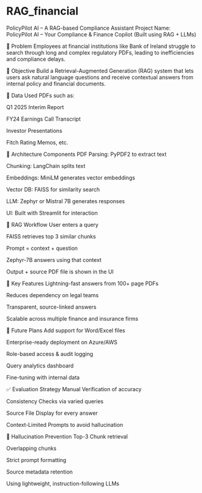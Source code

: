 # RAG_financial

PolicyPilot AI – A RAG-based Compliance Assistant
Project Name:
PolicyPilot AI – Your Compliance & Finance Copilot (Built using RAG + LLMs)

🚨 Problem
Employees at financial institutions like Bank of Ireland struggle to search through long and complex regulatory PDFs, leading to inefficiencies and compliance delays.

🎯 Objective
Build a Retrieval-Augmented Generation (RAG) system that lets users ask natural language questions and receive contextual answers from internal policy and financial documents.

📂 Data Used
PDFs such as:

Q1 2025 Interim Report

FY24 Earnings Call Transcript

Investor Presentations

Fitch Rating Memos, etc.

🧱 Architecture Components
PDF Parsing: PyPDF2 to extract text

Chunking: LangChain splits text

Embeddings: MiniLM generates vector embeddings

Vector DB: FAISS for similarity search

LLM: Zephyr or Mistral 7B generates responses

UI: Built with Streamlit for interaction

🔁 RAG Workflow
User enters a query

FAISS retrieves top 3 similar chunks

Prompt = context + question

Zephyr-7B answers using that context

Output + source PDF file is shown in the UI

🌟 Key Features
Lightning-fast answers from 100+ page PDFs

Reduces dependency on legal teams

Transparent, source-linked answers

Scalable across multiple finance and insurance firms

🔧 Future Plans
Add support for Word/Excel files

Enterprise-ready deployment on Azure/AWS

Role-based access & audit logging

Query analytics dashboard

Fine-tuning with internal data

✅ Evaluation Strategy
Manual Verification of accuracy

Consistency Checks via varied queries

Source File Display for every answer

Context-Limited Prompts to avoid hallucination

🔐 Hallucination Prevention
Top-3 Chunk retrieval

Overlapping chunks

Strict prompt formatting

Source metadata retention

Using lightweight, instruction-following LLMs
